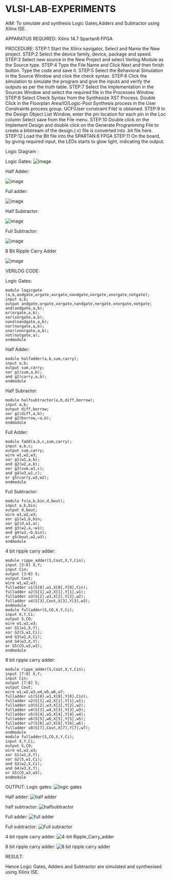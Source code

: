 # VLSI-LAB-EXPERIMENTS
AIM: To simulate and synthesis Logic Gates,Adders and Subtractor using Xilinx ISE.

APPARATUS REQUIRED: Xilinx 14.7 Spartan6 FPGA

PROCEDURE: STEP:1 Start the Xilinx navigator, Select and Name the New project. STEP:2 Select the device family, device, package and speed. STEP:3 Select new source in the New Project and select Verilog Module as the Source type. STEP:4 Type the File Name and Click Next and then finish button. Type the code and save it. STEP:5 Select the Behavioral Simulation in the Source Window and click the check syntax. STEP:6 Click the simulation to simulate the program and give the inputs and verify the outputs as per the truth table. STEP:7 Select the Implementation in the Sources Window and select the required file in the Processes Window. STEP:8 Select Check Syntax from the Synthesize XST Process. Double Click in the Floorplan Area/IO/Logic-Post Synthesis process in the User Constraints process group. UCF(User constraint File) is obtained. STEP:9 In the Design Object List Window, enter the pin location for each pin in the Loc column Select save from the File menu. STEP:10 Double click on the Implement Design and double click on the Generate Programming File to create a bitstream of the design.(.v) file is converted into .bit file here. STEP:12 Load the Bit file into the SPARTAN 6 FPGA STEP:11 On the board, by giving required input, the LEDs starts to glow light, indicating the output.

Logic Diagram :

Logic Gates:
![image](https://github.com/navaneethans/VLSI-LAB-EXPERIMENTS/assets/6987778/ee17970c-3ac9-4603-881b-88e2825f41a4)


Half Adder:

![image](https://github.com/navaneethans/VLSI-LAB-EXPERIMENTS/assets/6987778/0e1ecb96-0c25-4556-832b-aeeedfdfe7b9)


Full adder:

![image](https://github.com/navaneethans/VLSI-LAB-EXPERIMENTS/assets/6987778/9bb3964c-438f-469d-a3de-c1cca6f323fb)


Half Subtractor:

![image](https://github.com/navaneethans/VLSI-LAB-EXPERIMENTS/assets/6987778/731470b7-eb4e-49f8-8bb7-2994052a7184)



Full Subtractor:

![image](https://github.com/navaneethans/VLSI-LAB-EXPERIMENTS/assets/6987778/d66f874b-c1f2-44b3-a035-7149b56430c1)



8 Bit Ripple Carry Adder

![image](https://github.com/navaneethans/VLSI-LAB-EXPERIMENTS/assets/6987778/7385a408-40a5-4203-8050-b72818622d79)



VERILOG CODE:

Logic Gates:
```
module logicgate (a,b,andgate,orgate,xorgate,nandgate,norgate,xnorgate,notgate);
input a,b;  
output andgate,orgate,xorgate,nandgate,norgate,xnorgate,notgate;
and(andgate,a,b);
or(orgate,a,b);
xor(xorgate,a,b);
nand(nandgate,a,b); 
nor(norgate,a,b);
xnor(xnorgate,a,b);
not(notgate,a);
endmodule
```

Half Adder:
```
module halfadder(a,b,sum,carry);
input a,b;
output sum,carry;
xor g1(sum,a,b);
and g2(carry,a,b);
endmodule
```

Half Subractor:
```
module halfsubtractor(a,b,diff,borrow);
input a,b;
output diff,borrow;
xor g1(diff,a,b);
and g2(borrow,~a,b);
endmodule
```

Full Adder:
```
module fadd(a,b,c,sum,carry);
input a,b,c;
output sum,carry;
wire w1,w2,w3;
xor g1(w1,a,b);
and g2(w2,a,b);
xor g3(sum,w1,c);
and g4(w3,w1,c);
or g5(carry,w3,w2);
endmodule
```

Full Subtractor:
```
module fs(a,b,bin,d,bout);
input a,b,bin; 
output d,bout;
wire w1,w2,w3;
xor g1(w1,b,bin; 
xor g2(d,w1,a);
and g3(w2,a,~w1);
and g4(w3,~b,bin);
or g5(bout,w2,w3);
endmodule
```

4 bit ripple carry adder:
```
module rippe_adder(S,Cout,X,Y,Cin);
input [3:0] X,Y;
input Cin;
output [3:0] S;
output Cout;
wire w1,w2,w3;
fulladder u1(S[0],w1,X[0],Y[0],Cin);
fulladder u2(S[1],w2,X[1],Y[1],w1);
fulladder u3(S[2],w3,X[2],Y[2],w2);
fulladder u4(S[3],Cout,X[3],Y[3],w3);
endmodule
module fulladder(S,CO,X,Y,Ci);
input X,Y,Ci;
output S,CO;
wire w1,w2,w3;
xor G1(w1,X,Y);
xor G2(S,w1,Ci);
and G3(w2,X,Ci);
and G4(w3,X,Y);
or G5(CO,w3,w3);
endmodule
```

8 bit ripple carry adder:
```
module rippe_adder(S,Cout,X,Y,Cin);
input [7:0] X,Y;
input Cin;
output [7:0] S;
output Cout;
wire w1,w2,w3,w4,w5,w6,w7;
fulladder u1(S[0],w1,X[0],Y[0],Cin);
fulladder u2(S[1],w2,X[1],Y[1],w1);
fulladder u3(S[2],w3,X[2],Y[2],w2);
fulladder u4(S[3],w4,X[3],Y[3],w3);
fulladder u5(S[4],w5,X[4],Y[4],w4);
fulladder u6(S[5],w6,X[5],Y[5],w5);
fulladder u7(S[6],w7,X[6],Y[6],w6);
fulladder u8(S[7],Cout,X[7],Y[7],w7);
endmodule
module fulladder(S,CO,X,Y,Ci);
input X,Y,Ci;
output S,CO;
wire w1,w2,w3;
xor G1(w1,X,Y);
xor G2(S,w1,Ci);
and G3(w2,X,Ci);
and G4(w3,X,Y);
or G5(CO,w3,w3);
endmodule
```

OUTPUT:
Logic gates:
![logic gates](https://github.com/navaneethans/VLSI-LAB-EXP-1/assets/160720772/4cc2d0d2-0ad8-484e-a756-2dbe4f75244c)

Half adder:
![half adder](https://github.com/navaneethans/VLSI-LAB-EXP-1/assets/160720772/680691f6-b4de-413c-9b63-ec50eae890d5)

half subtractor:
![halfsubtractor](https://github.com/navaneethans/VLSI-LAB-EXP-1/assets/160720772/ef926a42-d36c-47fc-aa84-eb0d0fc054fe)

Full adder:
![full adder](https://github.com/navaneethans/VLSI-LAB-EXP-1/assets/160720772/bd4fd68c-1e87-47a6-9d80-ab43d1c47a79)

Full subtractor:
![Full subractor](https://github.com/navaneethans/VLSI-LAB-EXP-1/assets/160720772/3bdc615d-940f-4011-aecd-d867de75b3dc)

4 bit ripple carry adder:
![4-bit Ripple_Carry_adder](https://github.com/navaneethans/VLSI-LAB-EXP-1/assets/160720772/bca06bfa-267b-4d0f-87af-0212c30ff276)

8 bit ripple carry adder:
![8 bit ripple carry adder](https://github.com/navaneethans/VLSI-LAB-EXP-1/assets/160720772/7861b793-8b6d-4ce5-a631-d165ceaa3dfc)

RESULT:

Hence Logic Gates, Adders and Subtractor are simulated and synthesised using Xilinx ISE.
